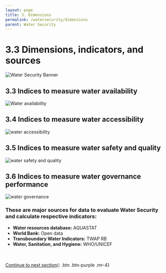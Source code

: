 ```yaml
---
layout: page
title: 3. Dimensions
permalink: /watersecurity/dimensions
parent: Water Security
---
```

# 3.3 Dimensions, indicators, and sources

![Water Security Banner](/wef-nexus-online-course/assets/water-dimensions.png)

## 3.3 **Indices to measure water availability**

![Water availability](/wef-nexus-online-course/assets/availability_dimension.png)

## 3.4 **Indices to measure water accessibility**

![water accessibility](/wef-nexus-online-course/assets/accessibility_dimension.png)

## 3.5 **Indices to measure water safety and quality**

![water safety and quality](/wef-nexus-online-course/assets/quality_dimension.png)

## 3.6 **Indices to measure water governance performance**

![water governance](/wef-nexus-online-course/assets/governance_dimension.png)

### **These are major sources for data to evaluate Water Security and calculate respective indicators:**

- **Water resources database:** AQUASTAT
- **World Bank:** Open data
- **Transboundary Water Indicators:** TWAP RB
- **Water, Sanitation, and Hygiene:** WHO/UNICEF

<br/> <br/>
[Continue to next section](https://waterbender231.github.io/wef-nexus-online-course/watersecurity/questions){: .btn .btn-purple .mr-4}